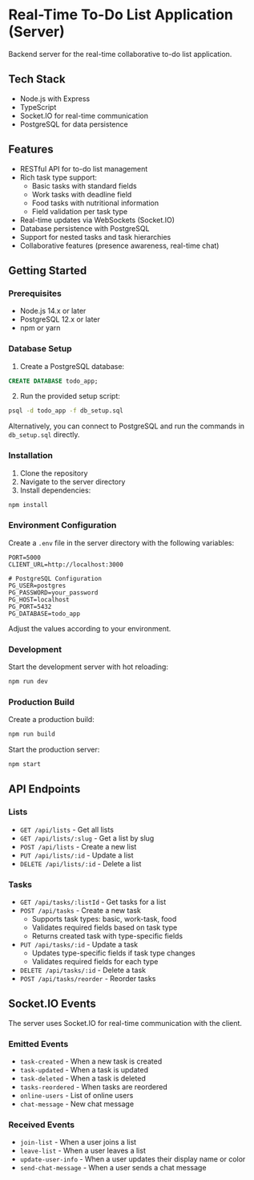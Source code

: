 # Real-Time To-Do List Application (Server)

Backend server for the real-time collaborative to-do list application.

## Tech Stack

- Node.js with Express
- TypeScript
- Socket.IO for real-time communication
- PostgreSQL for data persistence

## Features

- RESTful API for to-do list management
- Rich task type support:
  - Basic tasks with standard fields
  - Work tasks with deadline field
  - Food tasks with nutritional information
  - Field validation per task type
- Real-time updates via WebSockets (Socket.IO)
- Database persistence with PostgreSQL
- Support for nested tasks and task hierarchies
- Collaborative features (presence awareness, real-time chat)

## Getting Started

### Prerequisites

- Node.js 14.x or later
- PostgreSQL 12.x or later
- npm or yarn

### Database Setup

1. Create a PostgreSQL database:

```sql
CREATE DATABASE todo_app;
```

2. Run the provided setup script:

```bash
psql -d todo_app -f db_setup.sql
```

Alternatively, you can connect to PostgreSQL and run the commands in `db_setup.sql` directly.

### Installation

1. Clone the repository
2. Navigate to the server directory
3. Install dependencies:

```bash
npm install
```

### Environment Configuration

Create a `.env` file in the server directory with the following variables:

```
PORT=5000
CLIENT_URL=http://localhost:3000

# PostgreSQL Configuration
PG_USER=postgres
PG_PASSWORD=your_password
PG_HOST=localhost
PG_PORT=5432
PG_DATABASE=todo_app
```

Adjust the values according to your environment.

### Development

Start the development server with hot reloading:

```bash
npm run dev
```

### Production Build

Create a production build:

```bash
npm run build
```

Start the production server:

```bash
npm start
```

## API Endpoints

### Lists

- `GET /api/lists` - Get all lists
- `GET /api/lists/:slug` - Get a list by slug
- `POST /api/lists` - Create a new list
- `PUT /api/lists/:id` - Update a list
- `DELETE /api/lists/:id` - Delete a list

### Tasks

- `GET /api/tasks/:listId` - Get tasks for a list
- `POST /api/tasks` - Create a new task
  - Supports task types: basic, work-task, food
  - Validates required fields based on task type
  - Returns created task with type-specific fields
- `PUT /api/tasks/:id` - Update a task
  - Updates type-specific fields if task type changes
  - Validates required fields for each type
- `DELETE /api/tasks/:id` - Delete a task
- `POST /api/tasks/reorder` - Reorder tasks

## Socket.IO Events

The server uses Socket.IO for real-time communication with the client.

### Emitted Events

- `task-created` - When a new task is created
- `task-updated` - When a task is updated
- `task-deleted` - When a task is deleted
- `tasks-reordered` - When tasks are reordered
- `online-users` - List of online users
- `chat-message` - New chat message

### Received Events

- `join-list` - When a user joins a list
- `leave-list` - When a user leaves a list
- `update-user-info` - When a user updates their display name or color
- `send-chat-message` - When a user sends a chat message 